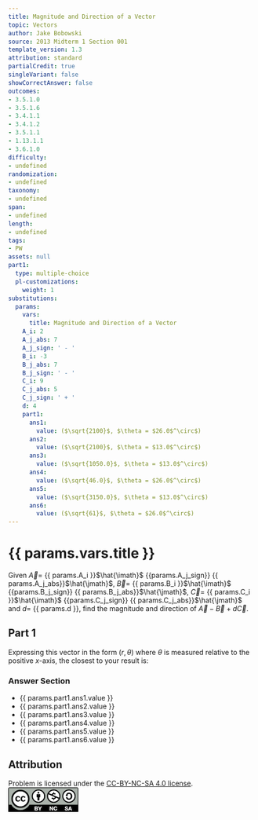 ```yaml
---
title: Magnitude and Direction of a Vector
topic: Vectors
author: Jake Bobowski
source: 2013 Midterm 1 Section 001
template_version: 1.3
attribution: standard
partialCredit: true
singleVariant: false
showCorrectAnswer: false
outcomes:
- 3.5.1.0
- 3.5.1.6
- 3.4.1.1
- 3.4.1.2
- 3.5.1.1
- 1.13.1.1
- 3.6.1.0
difficulty:
- undefined
randomization:
- undefined
taxonomy:
- undefined
span:
- undefined
length:
- undefined
tags:
- PW
assets: null
part1:
  type: multiple-choice
  pl-customizations:
    weight: 1
substitutions:
  params:
    vars:
      title: Magnitude and Direction of a Vector
    A_i: 2
    A_j_abs: 7
    A_j_sign: ' - '
    B_i: -3
    B_j_abs: 7
    B_j_sign: ' - '
    C_i: 9
    C_j_abs: 5
    C_j_sign: ' + '
    d: 4
    part1:
      ans1:
        value: ($\sqrt{2100}$, $\theta = $26.0$^\circ$)
      ans2:
        value: ($\sqrt{2100}$, $\theta = $13.0$^\circ$)
      ans3:
        value: ($\sqrt{1050.0}$, $\theta = $13.0$^\circ$)
      ans4:
        value: ($\sqrt{46.0}$, $\theta = $26.0$^\circ$)
      ans5:
        value: ($\sqrt{3150.0}$, $\theta = $13.0$^\circ$)
      ans6:
        value: ($\sqrt{61}$, $\theta = $26.0$^\circ$)
---
```

# {{ params.vars.title }}
Given $\vec{A} =$ {{ params.A_i }}$\hat{\imath}$ {{params.A_j_sign}} {{ params.A_j_abs}}$\hat{\jmath}$, $\vec{B} =$ {{ params.B_i }}$\hat{\imath}$ {{params.B_j_sign}} {{ params.B_j_abs}}$\hat{\jmath}$, $\vec{C} =$ {{ params.C_i }}$\hat{\imath}$ {{params.C_j_sign}} {{ params.C_j_abs}}$\hat{\jmath}$ and $d=$ {{ params.d }}, find the magnitude and direction of $\vec{A}-\vec{B}+d\vec{C}$.

## Part 1

Expressing this vector in the form $(r,\theta)$ where $\theta$ is measured relative to the positive $x$-axis, the closest to your result is:

### Answer Section

- {{ params.part1.ans1.value }}
- {{ params.part1.ans2.value }}
- {{ params.part1.ans3.value }}
- {{ params.part1.ans4.value }}
- {{ params.part1.ans5.value }}
- {{ params.part1.ans6.value }}

## Attribution

Problem is licensed under the [CC-BY-NC-SA 4.0 license](https://creativecommons.org/licenses/by-nc-sa/4.0/).<br> ![The Creative Commons 4.0 license requiring attribution-BY, non-commercial-NC, and share-alike-SA license.](https://raw.githubusercontent.com/firasm/bits/master/by-nc-sa.png)